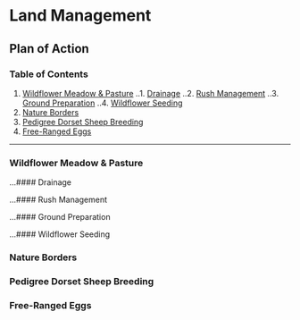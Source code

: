 # Land Management
## Plan of Action
### Table of Contents
1. [Wildflower Meadow & Pasture](#wildflower-meadow-&-pasture)
..1. [Drainage](#drainage)
..2. [Rush Management](#rush-management)
..3. [Ground Preparation](#ground-preparation)
..4. [Wildflower Seeding](#wildflower-seeding)
2. [Nature Borders](#nature-boarders)
3. [Pedigree Dorset Sheep Breeding](#Pedigree-Dorset-Sheep-Breeding)
4. [Free-Ranged Eggs](#free-ranged-eggs)

---

### Wildflower Meadow & Pasture

...#### Drainage

...#### Rush Management

...#### Ground Preparation

...#### Wildflower Seeding

### Nature Borders


### Pedigree Dorset Sheep Breeding


### Free-Ranged Eggs